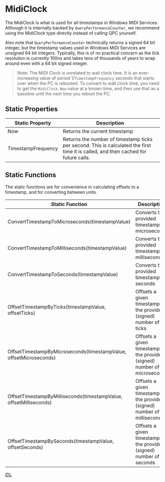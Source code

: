 # MidiClock

The MidiClock is what is used for all timestamps in Windows MIDI Services. Although it is internally backed by `QueryPerformanceCounter`, we recommend using the MidiClock type directly instead of calling QPC yourself.

Also note that `QueryPerformanceCounter` technically returns a signed 64 bit integer, but the timestamp values used in Windows MIDI Services are unsigned 64 bit integers. Typically, this is of no practical concern as the tick resolution is currently 100ns and takes tens of thousands of years to wrap around even with a 64 bit signed integer.

> Note: The MIDI Clock is unrelated to wall clock time. It is an ever-increasing value of period 1/`TimestampFrequency` seconds that starts over when the PC is rebooted. To convert to wall clock time, you need to get the `MidiClock.Now` value at a known time, and then use that as a baseline until the next time you reboot the PC.

## Static Properties

| Static Property | Description |
| --------------- | ----------- |
| Now | Returns the current timestamp |
| TimestampFrequency | Returns the number of timestamp ticks per second. This is calculated the first time it is called, and then cached for future calls. |

## Static Functions

The static functions are for convenience in calculating offsets to a timestamp, and for converting between units.

| Static Function | Description |
| --------------- | ----------- |
| ConvertTimestampToMicroseconds(timestampValue) | Converts the provided timestamp to microseconds |
| ConvertTimestampToMilliseconds(timestampValue) | Converts the provided timestamp to milliseconds |
| ConvertTimestampToSeconds(timestampValue) | Converts the provided timestamp to seconds |
| OffsetTimestampByTicks(timestampValue, offsetTicks) | Offsets a given timestamp by the provided (signed) number of ticks |
| OffsetTimestampByMicroseconds(timestampValue, offsetMicroseconds) | Offsets a given timestamp by the provided (signed) number of microseconds |
| OffsetTimestampByMilliseconds(timestampValue, offsetMilliseconds) | Offsets a given timestamp by the provided (signed) number of milliseconds |
| OffsetTimestampBySeconds(timestampValue, offsetSeconds) | Offsets a given timestamp by the provided (signed) number of seconds |

[IDL](https://github.com/microsoft/MIDI/blob/main/src/api/Client/Midi2Client/MidiClock.idl)
